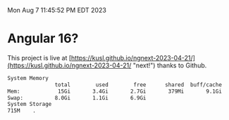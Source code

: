 Mon Aug  7 11:45:52 PM EDT 2023

# Angular 16?


This project is live at [https://kusl.github.io/ngnext-2023-04-21/](https://kusl.github.io/ngnext-2023-04-21/ "next!") thanks to Github.

```bash
System Memory
               total        used        free      shared  buff/cache   available
Mem:            15Gi       3.4Gi       2.7Gi       379Mi       9.1Gi        11Gi
Swap:          8.0Gi       1.1Gi       6.9Gi
System Storage
715M	.
